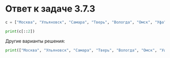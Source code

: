 # Ответ к задаче 3.7.3

```python
c = ["Москва", "Ульяновск", "Самара", "Тверь", "Вологда", "Омск", "Уфа"]

print(c[::2])
```

Другие варианты решения:

```python
print(["Москва", "Ульяновск", "Самара", "Тверь", "Вологда", "Омск", "Уфа"][::2])
```
